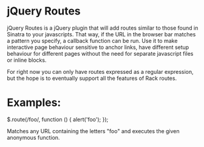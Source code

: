 # jQuery Routes

jQuery Routes is a jQuery plugin that will add routes similar to those found in
Sinatra to your javascripts. That way, if the URL in the browser bar matches a
pattern you specify, a callback function can be run. Use it to make interactive
page behaviour sensitive to anchor links, have different setup behaviour for
different pages without the need for separate javascript files or inline
blocks.

For right now you can only have routes expressed as a regular expression, but
the hope is to eventually support all the features of Rack routes.

# Examples:

 $.route(/foo/, function () { alert('foo'); });

Matches any URL containing the letters "foo" and executes the given anonymous
function.
